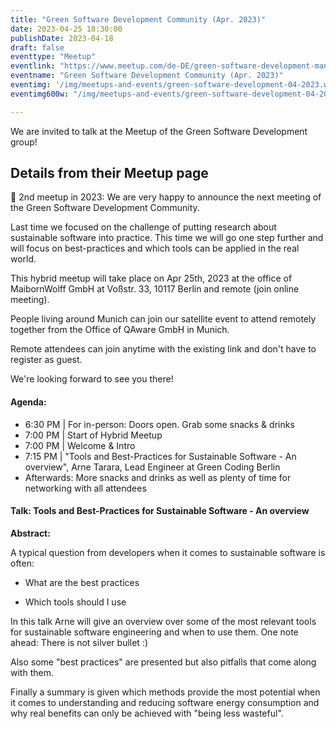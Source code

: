 ```yaml
---
title: "Green Software Development Community (Apr. 2023)"
date: 2023-04-25 18:30:00
publishDate: 2023-04-18
draft: false
eventtype: "Meetup"
eventlink: "https://www.meetup.com/de-DE/green-software-development-manifesto/events/292555622/"
eventname: "Green Software Development Community (Apr. 2023)"
eventimg: '/img/meetups-and-events/green-software-development-04-2023.webp'
eventimg600w: "/img/meetups-and-events/green-software-development-04-2023-600w.webp"

---
```


We are invited to talk at the Meetup of the Green Software Development group!

## Details from their Meetup page

📣 2nd meetup in 2023: We are very happy to announce the next meeting of the Green Software Development Community.

Last time we focused on the challenge of putting research about sustainable software into practice. This time we will go one step further and will focus on best-practices and which tools can be applied in the real world.

This hybrid meetup will take place on Apr 25th, 2023 at the office of MaibornWolff GmbH at Voßstr. 33, 10117 Berlin and remote (join online meeting).

People living around Munich can join our satellite event to attend remotely together from the Office of QAware GmbH in Munich.

Remote attendees can join anytime with the existing link and don't have to register as guest.

We're looking forward to see you there!

#### Agenda:

- 6:30 PM | For in-person: Doors open. Grab some snacks & drinks
- 7:00 PM | Start of Hybrid Meetup
- 7:00 PM | Welcome & Intro
- 7:15 PM | "Tools and Best-Practices for Sustainable Software - An overview", Arne Tarara, Lead Engineer at Green Coding Berlin
- Afterwards: More snacks and drinks as well as plenty of time for networking with all attendees

#### Talk: Tools and Best-Practices for Sustainable Software - An overview

**Abstract:**

A typical question from developers when it comes to sustainable software is often:

- What are the best practices

- Which tools should I use

In this talk Arne will give an overview over some of the most relevant tools for sustainable software engineering and when to use them. One note ahead: There is not silver bullet :)

Also some "best practices" are presented but also pitfalls that come along with them.

Finally a summary is given which methods provide the most potential when it comes to understanding and reducing software energy consumption and why real benefits can only be achieved with "being less wasteful".

